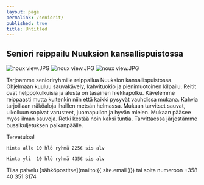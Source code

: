 ```yaml
---
layout: page
permalink: /seniorit/
published: true
title: Untitled
---
```


## Seniori reippailu Nuuksion kansallispuistossa

![noux view.JPG]({{site.baseurl}}/media/noux%20view.JPG)
![noux view.JPG]({{site.baseurl}}/media/noux%20view.JPG)
![noux view.JPG]({{site.baseurl}}/media/noux%20view.JPG)

Tarjoamme senioriryhmille reippailua Nuuksion kansallispuistossa. Ohjelmaan kuuluu sauvakävely, kahvituokio ja pienimuotoinen kilpailu. Reitit ovat helppokulkuisia ja alusta on tasainen hiekkapolku. Kävelemme reippaasti mutta kuitenkin niin että kaikki pysyvät vauhdissa mukana. Kahvia tarjoillaan näköaloja ihaillen metsän helmassa.  Mukaan tarvitset sauvat, ulkoiluun sopivat varusteet, juomapullon ja hyvän mielen. Mukaan pääsee myös ilman sauvoja. Retki kestää noin kaksi tuntia. Tarvittaessa järjestämme bussikuljetuksen paikanpäälle. 

Tervetuloa!


`Hinta alle 10 hlö ryhmä 225€ sis alv`

`Hinta yli  10 hlö ryhmä 435€ sis alv`

Tilaa palvelu [sähköpostitse](mailto:{{ site.email }}) tai soita numeroon +358 40 351 3174
